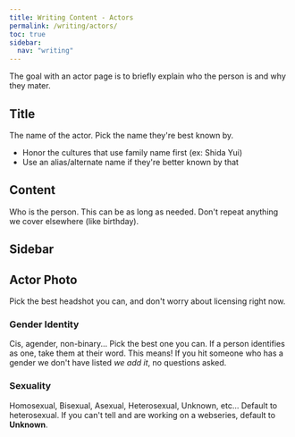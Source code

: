```yaml
---
title: Writing Content - Actors
permalink: /writing/actors/
toc: true
sidebar:
  nav: "writing"
---
```


The goal with an actor page is to briefly explain who the person is and why they mater.

## Title

The name of the actor. Pick the name they're best known by.

* Honor the cultures that use family name first (ex: Shida Yui)
* Use an alias/alternate name if they're better known by that

## Content

Who is the person. This can be as long as needed. Don't repeat anything we cover elsewhere (like birthday).

## Sidebar

## Actor Photo

Pick the best headshot you can, and don't worry about licensing right now.

### Gender Identity

Cis, agender, non-binary... Pick the best one you can. If a person identifies as one, take them at their word. This means! If you hit someone who has a gender we don't have listed _we add it_, no questions asked.

### Sexuality

Homosexual, Bisexual, Asexual, Heterosexual, Unknown, etc... Default to heterosexual. If you can't tell and are working on a webseries, default to **Unknown**.
